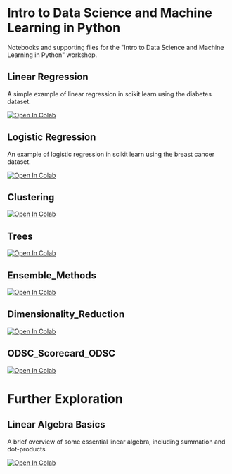 # Intro to Data Science and Machine Learning in Python

Notebooks and supporting files for the "Intro to Data Science and Machine Learning in Python" workshop.
 
## Linear Regression
 
A simple example of linear regression in scikit learn using the diabetes dataset.
 
[![Open In Colab](https://colab.research.google.com/assets/colab-badge.svg)](https://colab.research.google.com/github/paulc00/ML-Intro/blob/master/notebooks/1_Linear_regression.ipynb)
 
## Logistic Regression
 
An example of logistic regression in scikit learn using the breast cancer dataset.
 
[![Open In Colab](https://colab.research.google.com/assets/colab-badge.svg)](https://colab.research.google.com/github/paulc00/ML-Intro/blob/master/notebooks/2_Logistic_Regression.ipynb)

## Clustering
[![Open In Colab](https://colab.research.google.com/assets/colab-badge.svg)](https://colab.research.google.com/github/paulc00/ML-Intro/blob/master/notebooks/3_Clustering.ipynb)

## Trees
[![Open In Colab](https://colab.research.google.com/assets/colab-badge.svg)](https://colab.research.google.com/github/paulc00/ML-Intro/blob/master/notebooks/4_Trees.ipynb)

## Ensemble_Methods
[![Open In Colab](https://colab.research.google.com/assets/colab-badge.svg)](https://colab.research.google.com/github/paulc00/ML-Intro/blob/master/notebooks/5_Ensemble_Methods.ipynb)

## Dimensionality_Reduction
[![Open In Colab](https://colab.research.google.com/assets/colab-badge.svg)](https://colab.research.google.com/github/paulc00/ML-Intro/blob/master/notebooks/6_Dimensionality_Reduction.ipynb)

## ODSC_Scorecard_ODSC
[![Open In Colab](https://colab.research.google.com/assets/colab-badge.svg)](https://colab.research.google.com/github/paulc00/ML-Intro/blob/master/notebooks/99_Scorecard_ODSC.ipynb)


# Further Exploration

## Linear Algebra Basics

A brief overview of some essential linear algebra, including summation and dot-products

[![Open In Colab](https://colab.research.google.com/assets/colab-badge.svg)](https://colab.research.google.com/github/paulc00/ML-Intro/blob/master/Linear_Algebra_Basics.ipynb)

